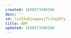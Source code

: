 ```yaml
---
created: 1656573306166
desc: ''
id: lss53u8juapeuj7iihq287y
title: ARP
updated: 1656573306166
---
```

   
